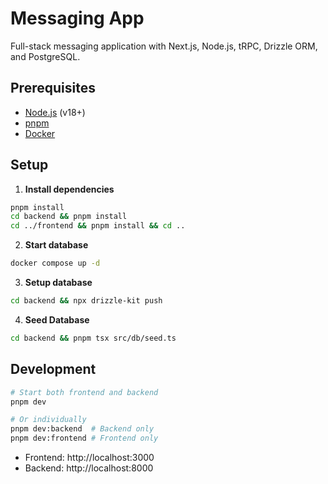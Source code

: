 # Messaging App

Full-stack messaging application with Next.js, Node.js, tRPC, Drizzle ORM, and PostgreSQL.

## Prerequisites

- [Node.js](https://nodejs.org/) (v18+)
- [pnpm](https://pnpm.io/)
- [Docker](https://www.docker.com/)

## Setup

1. **Install dependencies**
```bash
pnpm install
cd backend && pnpm install
cd ../frontend && pnpm install && cd ..
```

2. **Start database**
```bash
docker compose up -d
```
3. **Setup database**
```bash
cd backend && npx drizzle-kit push
```

4. **Seed Database**
```bash
cd backend && pnpm tsx src/db/seed.ts
```

## Development

```bash
# Start both frontend and backend
pnpm dev

# Or individually
pnpm dev:backend  # Backend only
pnpm dev:frontend # Frontend only
```

- Frontend: http://localhost:3000
- Backend: http://localhost:8000